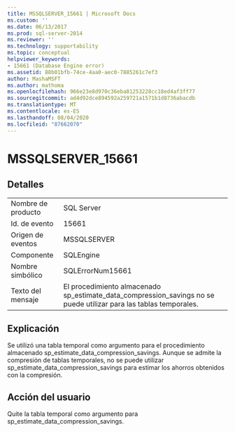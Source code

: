 ```yaml
---
title: MSSQLSERVER_15661 | Microsoft Docs
ms.custom: ''
ms.date: 06/13/2017
ms.prod: sql-server-2014
ms.reviewer: ''
ms.technology: supportability
ms.topic: conceptual
helpviewer_keywords:
- 15661 (Database Engine error)
ms.assetid: 88b01bfb-74ce-4aa0-aec0-7885261c7ef3
author: MashaMSFT
ms.author: mathoma
ms.openlocfilehash: 966e23e8d970c36eba81253228cc18ed4af3ff77
ms.sourcegitcommit: ad4d92dce894592a259721a1571b1d8736abacdb
ms.translationtype: MT
ms.contentlocale: es-ES
ms.lasthandoff: 08/04/2020
ms.locfileid: "87662070"
---
```

# <a name="mssqlserver_15661"></a>MSSQLSERVER_15661
    
## <a name="details"></a>Detalles  
  
|||  
|-|-|  
|Nombre de producto|SQL Server|  
|Id. de evento|15661|  
|Origen de eventos|MSSQLSERVER|  
|Componente|SQLEngine|  
|Nombre simbólico|SQLErrorNum15661|  
|Texto del mensaje|El procedimiento almacenado sp_estimate_data_compression_savings no se puede utilizar para las tablas temporales.|  
  
## <a name="explanation"></a>Explicación  
 Se utilizó una tabla temporal como argumento para el procedimiento almacenado sp_estimate_data_compression_savings. Aunque se admite la compresión de tablas temporales, no se puede utilizar sp_estimate_data_compression_savings para estimar los ahorros obtenidos con la compresión.  
  
## <a name="user-action"></a>Acción del usuario  
 Quite la tabla temporal como argumento para sp_estimate_data_compression_savings.  
  
  

